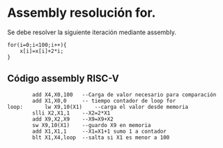 # Assembly resolución for.

Se debe resolver la siguiente iteración mediante assembly.
```
for(i=0;i<100;i++){
	x[i]=x[i]+2*i;
}
```
## Código assembly RISC-V
```
		add X4,X0,100	--Carga de valor necesario para comparación
		add X1,X0,0		-- tiempo contador de loop for 
loop:		lw X9,10(X1)    --carga el valor desde memoria
		slli X2,X1,1	--X2=2*X1
		add X9,X2,X9	--X9=X9+X2
		sw X9,10(X1)	--guardo X9 en memoria
		add X1,X1,1		--X1=X1+1 sumo 1 a contador
		blt X1,X4,loop 	--salta si X1 es menor a 100
```